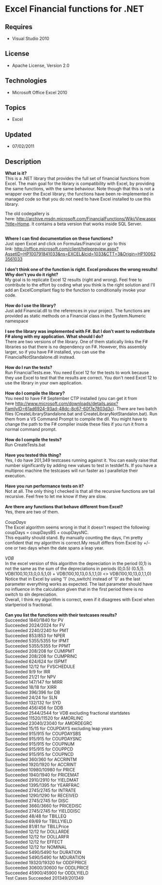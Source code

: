 # Excel Financial functions for .NET
## Requires
- Visual Studio 2010
## License
- Apache License, Version 2.0
## Technologies
- Microsoft Office Excel 2010
## Topics
- Excel
## Updated
- 07/02/2011
## Description

<p><strong>What is it?</strong><br>
This is a .NET library that provides the full set of financial functions from Excel. The main goal for the library is compatibility with Excel, by providing the same functions, with the same behaviour. Note though that this is not a wrapper over the Excel library;
 the functions have been re-implemented in managed code so that you do not need to have Excel installed to use this library.</p>
<p>The old codegallery is here:&nbsp;<a href="http://archive.msdn.microsoft.com/FinancialFunctions/Wiki/View.aspx?title=Home">http://archive.msdn.microsoft.com/FinancialFunctions/Wiki/View.aspx?title=Home</a>. It contains a beta version that works inside SQL
 Server.</p>
<p><br>
<strong>Where I can find documentation on these functions?</strong><br>
Just open Excel and click on Formulas/Financial or go to this link:&nbsp;<a href="http://office.microsoft.com/client/helppreview.aspx?AssetID=HP100791841033&ns=EXCEL&lcid=1033&CTT=3&Origin=HP100623561033">http://office.microsoft.com/client/helppreview.aspx?AssetID=HP100791841033&amp;ns=EXCEL&amp;lcid=1033&amp;CTT=3&amp;Origin=HP100623561033</a><br>
<br>
<strong>I don't think one of the function is right. Excel produces the wrong results! Why don't you do it right?</strong><br>
My goal is to replicate Excel 12 results (right and wrong). Feel free to contribute to the effort by coding what you think is the right solution and I'll add an ExcelCompliant flag to the function to conditionally invoke your code.<br>
<br>
<strong>How do I use the library?</strong><br>
Just add Financial.dll to the references in your project. The functions are provided as static methods on a Financial class in the System.Numeric namespace<br>
<br>
<strong>I see the library was implemented with F#. But I don&rsquo;t want to redistribute F# along with my application. What should I do?</strong><br>
There are two versions of the library. One of them statically links the F# libraries so that there is no dependency on F#. However, this assembly larger, so if you have F# installed, you can use the FinancialNotStandalone.dll instead.<br>
<br>
<strong>How do I run the tests?</strong><br>
Run FinancialTests.exe. You need Excel 12 for the tests to work because they use Excel to test that the results are correct. You don't need Excel 12 to use the library in your own application.<br>
<br>
<strong>How do I compile the library?</strong><br>
You need to have F# September CTP installed (you can get it from here&nbsp;<a href="http://www.microsoft.com/downloads/details.aspx?FamilyID=61ad6924-93ad-48dc-8c67-60f7e7803d3c">http://www.microsoft.com/downloads/details.aspx?FamilyID=61ad6924-93ad-48dc-8c67-60f7e7803d3c</a>).
 There are two batch files (CreateLibraryStandalone.bat and CreateLibraryNotStandalon.bat). Run them from a VS Command Prompt to compile the dll. You might have to change the path to the F# compiler inside these files if you run it from a normal command prompt.<br>
<br>
<strong>How do I compile the tests?</strong><br>
Run CreateTests.bat<br>
<br>
<strong>Have you tested this thing?</strong><br>
Yes, I do have 201,349 testcases running against it. You can easily raise that number significantly by adding new values to test in testdef.fs. If you have a multiproc machine the testcases will run faster as I parallelize their execution.<br>
<br>
<strong>Have you run performance tests on it?</strong><br>
Not at all. The only thing I checked is that all the recursive functions are tail recursive. Feel free to let me know if they are slow.<br>
<br>
<strong>Are there any functions that behave different from Excel?</strong><br>
Yes, there are two of them.<br>
<br>
<em>CoupDays</em><br>
The Excel algorithm seems wrong in that it doesn't respect the following:<br>
coupDays = coupDaysBS &#43; coupDaysNC.<br>
This equality should stand. By manually counting the days, I'm pretty confident that my algorithm is correct.My result differs from Excel by &#43;/- one or two days when the date spans a leap year.<br>
<br>
<em>VDB</em><br>
In the excel version of this algorithm the depreciation in the period (0,1) is not the same as the sum of the depreciations in periods (0,0.5) (0.5,1).<br>
VDB(100,10,13,0,0.5,1,0) &#43; VDB(100,10,13,0.5,1,1,0) &lt;&gt; VDB(100,10,13,0,1,1,0)<br>
Notice that in Excel by using '1' (no_switch) instead of '0' as the last parameter everything works as expected. The last parameter should have no influence in the calculation given that in the first period there is no switch to sln depreciation.<br>
Overall, I think my algorithm is correct, even if it disagrees with Excel when startperiod is fractional.<br>
<br>
<strong>Can you list the functions with their testcases results?</strong><br>
Succeeded 1840/1840 for PV<br>
Succeeded 2024/2024 for FV<br>
Succeeded 2240/2240 for PMT<br>
Succeeded 853/853 for NPER<br>
Succeeded 5355/5355 for IPMT<br>
Succeeded 5355/5355 for PPMT<br>
Succeeded 208/208 for CUMIPMT<br>
Succeeded 208/208 for CUMPRINC<br>
Succeeded 624/624 for ISPMT<br>
Succeeded 12/12 for FVSCHEDULE<br>
Succeeded 9/9 for IRR<br>
Succeeded 21/21 for NPV<br>
Succeeded 147/147 for MIRR<br>
Succeeded 18/18 for XIRR<br>
Succeeded 396/396 for DB<br>
Succeeded 24/24 for SLN<br>
Succeeded 132/132 for SYD<br>
Succeeded 456/456 for DDB<br>
Succeeded 2544/2544 for VDB excluding fractional startdates<br>
Succeeded 11520/11520 for AMORLINC<br>
Succeeded 23040/23040 for AMORDEGRC<br>
Succeeded 15/15 for COUPDAYS excluding leap years<br>
Succeeded 915/915 for COUPDAYSBS<br>
Succeeded 915/915 for COUPDAYSNC<br>
Succeeded 915/915 for COUPNUM<br>
Succeeded 915/915 for COUPPCD<br>
Succeeded 915/915 for COUPNCD<br>
Succeeded 360/360 for ACCRINTM<br>
Succeeded 1920/1920 for ACCRINT<br>
Succeeded 10980/10980 for PRICE<br>
Succeeded 1940/1940 for PRICEMAT<br>
Succeeded 2910/2910 for YIELDMAT<br>
Succeeded 1395/1395 for YEARFRAC<br>
Succeeded 2745/2745 for INTRATE<br>
Succeeded 1290/1290 for RECEIVED<br>
Succeeded 2745/2745 for DISC<br>
Succeeded 3660/3660 for PRICEDISC<br>
Succeeded 2745/2745 for YIELDDISC<br>
Succeeded 48/48 for TBILLEQ<br>
Succeeded 69/69 for TBILLYIELD<br>
Succeeded 81/81 for TBILLPrice<br>
Succeeded 12/12 for DOLLARDE<br>
Succeeded 12/12 for DOLLARFR<br>
Succeeded 12/12 for EFFECT<br>
Succeeded 12/12 for NOMINAL<br>
Succeeded 5490/5490 for DURATION<br>
Succeeded 5490/5490 for MDURATION<br>
Succeeded 19320/19320 for ODDFPRICE<br>
Succeeded 30600/30600 for ODDLPRICE<br>
Succeeded 45900/45900 for ODDLYIELD<br>
Test Cases Succeeded 201349/201349</p>
